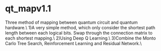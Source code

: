 # qt_mapv1.1
Three method of mapping between quantum circuit and quantum hardware.\\
1)A very simple method, which only consider the shortest path length between each logical bits. Swap through the connection matrix to each
shortest mapping.\\
2)Using Deep Q Learning.\\
3)Combine the Monto Carlo Tree Search, Reinforcement Learning and Residual Network.\\

